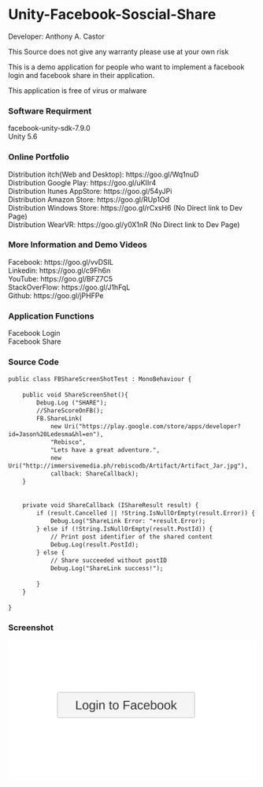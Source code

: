 # Unity-Facebook-Soscial-Share
Developer: Anthony A. Castor

This Source does not give any warranty please use at your own risk </br>

This is a demo application for people who want to implement a facebook login and facebook share in their application. </br>

This application is free of virus or malware </br>

<h3>Software Requirment </h3>
facebook-unity-sdk-7.9.0<br/>
Unity 5.6<br/>

<h3>Online Portfolio</h3>
Distribution itch(Web and Desktop): https://goo.gl/Wq1nuD </br>
Distribution Google Play: https://goo.gl/uKIIr4 </br>
Distribution Itunes AppStore: https://goo.gl/54yJPi </br>
Distribution Amazon Store: https://goo.gl/RUp1Od </br>
Distribution Windows Store: https://goo.gl/rCxsH6   (No Direct link to Dev Page) </br>
Distribution WearVR: https://goo.gl/y0X1nR  (No Direct link to Dev Page) </br>

<h3>More Information and Demo Videos </h3>
Facebook: https://goo.gl/vvDSIL </br>
Linkedin: https://goo.gl/c9Fh6n </br>
YouTube: https://goo.gl/BFZ7C5 </br>
StackOverFlow: https://goo.gl/J1hFqL </br>
Github: https://goo.gl/jPHFPe </br>


<h3>Application Functions</h3>
Facebook Login </br>
Facebook Share </br>


<h3>Source Code</h3>

	public class FBShareScreenShotTest : MonoBehaviour {

		public void ShareScreenShot(){
			Debug.Log ("SHARE");
			//ShareScoreOnFB();
			FB.ShareLink(
				new Uri("https://play.google.com/store/apps/developer?id=Jason%20Ledesma&hl=en"),
				"Rebisco",
				"Lets have a great adventure.",
				new Uri("http://immersivemedia.ph/rebiscodb/Artifact/Artifact_Jar.jpg"),
				callback: ShareCallback);
		}


		private void ShareCallback (IShareResult result) {
			if (result.Cancelled || !String.IsNullOrEmpty(result.Error)) {
				Debug.Log("ShareLink Error: "+result.Error);
			} else if (!String.IsNullOrEmpty(result.PostId)) {
				// Print post identifier of the shared content
				Debug.Log(result.PostId);
			} else {
				// Share succeeded without postID
				Debug.Log("ShareLink success!");

			}
		}

	}

<h3>Screenshot</h3>

![alt text](screenshots/1.png "Scene1")
